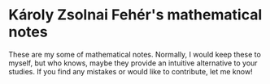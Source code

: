 # Károly Zsolnai Fehér's mathematical notes
These are my some of mathematical notes. Normally, I would keep these to myself, but who knows, maybe they provide an intuitive alternative to your studies. If you find any mistakes or would like to contribute, let me know! 
